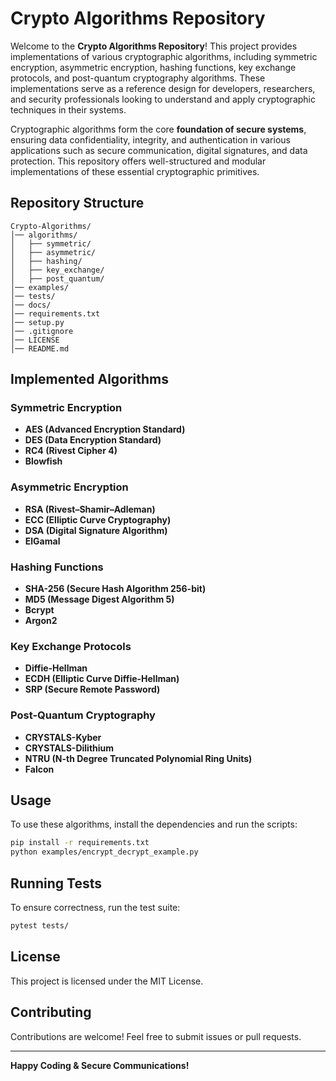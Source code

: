# Crypto Algorithms Repository

Welcome to the **Crypto Algorithms Repository**! This project provides implementations of various cryptographic algorithms, including symmetric encryption, asymmetric encryption, hashing functions, key exchange protocols, and post-quantum cryptography algorithms. These implementations serve as a reference design for developers, researchers, and security professionals looking to understand and apply cryptographic techniques in their systems.

Cryptographic algorithms form the core **foundation of secure systems**, ensuring data confidentiality, integrity, and authentication in various applications such as secure communication, digital signatures, and data protection. This repository offers well-structured and modular implementations of these essential cryptographic primitives.

## Repository Structure

```
Crypto-Algorithms/
│── algorithms/
│   ├── symmetric/
│   ├── asymmetric/
│   ├── hashing/
│   ├── key_exchange/
│   ├── post_quantum/
│── examples/
│── tests/
│── docs/
│── requirements.txt
│── setup.py
│── .gitignore
│── LICENSE
│── README.md
```

## Implemented Algorithms

### Symmetric Encryption
- **AES (Advanced Encryption Standard)**
- **DES (Data Encryption Standard)**
- **RC4 (Rivest Cipher 4)**
- **Blowfish**

### Asymmetric Encryption
- **RSA (Rivest–Shamir–Adleman)**
- **ECC (Elliptic Curve Cryptography)**
- **DSA (Digital Signature Algorithm)**
- **ElGamal**

### Hashing Functions
- **SHA-256 (Secure Hash Algorithm 256-bit)**
- **MD5 (Message Digest Algorithm 5)**
- **Bcrypt**
- **Argon2**

### Key Exchange Protocols
- **Diffie-Hellman**
- **ECDH (Elliptic Curve Diffie-Hellman)**
- **SRP (Secure Remote Password)**

### Post-Quantum Cryptography
- **CRYSTALS-Kyber**
- **CRYSTALS-Dilithium**
- **NTRU (N-th Degree Truncated Polynomial Ring Units)**
- **Falcon**

## Usage
To use these algorithms, install the dependencies and run the scripts:

```bash
pip install -r requirements.txt
python examples/encrypt_decrypt_example.py
```

## Running Tests
To ensure correctness, run the test suite:

```bash
pytest tests/
```

## License
This project is licensed under the MIT License.

## Contributing
Contributions are welcome! Feel free to submit issues or pull requests.

---

**Happy Coding & Secure Communications!**


